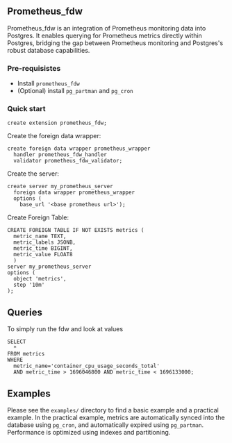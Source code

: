 ## Prometheus_fdw

Prometheus_fdw is an integration of Prometheus monitoring data into Postgres. It enables querying for Prometheus metrics directly within Postgres, bridging the gap between Prometheus monitoring and Postgres's robust database capabilities.

### Pre-requisistes

- Install `prometheus_fdw`
- (Optional) install `pg_partman` and `pg_cron`

### Quick start

`create extension prometheus_fdw;`

Create the foreign data wrapper:

```
create foreign data wrapper prometheus_wrapper
  handler prometheus_fdw_handler
  validator prometheus_fdw_validator;
```

Create the server:

```
create server my_prometheus_server
  foreign data wrapper prometheus_wrapper
  options (
    base_url '<base prometheus url>');
```

Create Foreign Table:

```
CREATE FOREIGN TABLE IF NOT EXISTS metrics (
  metric_name TEXT,
  metric_labels JSONB,
  metric_time BIGINT,
  metric_value FLOAT8
  )
server my_prometheus_server
options (
  object 'metrics',
  step '10m'
);
```

## Queries

To simply run the fdw and look at values

```
SELECT
  *
FROM metrics
WHERE
  metric_name='container_cpu_usage_seconds_total'
  AND metric_time > 1696046800 AND metric_time < 1696133000;
```

## Examples

Please see the `examples/` directory to find a basic example and a practical example. In the practical example, metrics are automatically synced into the database using `pg_cron`, and automatically expired using `pg_partman`. Performance is optimized using indexes and partitioning.
